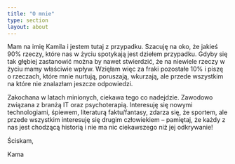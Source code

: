 ```yaml
---
title: "O mnie"
type: section
layout: about
---
```

Mam na imię Kamila i jestem tutaj z przypadku. Szacuję na oko, że jakieś 90% rzeczy, które nas w życiu spotykają jest dziełem przypadku. Gdyby się tak głębiej zastanowić można by nawet stwierdzić, że na niewiele rzeczy w życiu mamy właściwie wpływ. Wzięłam więc za fraki pozostałe 10% i piszę o rzeczach, które mnie nurtują, poruszają, wkurzają, ale przede wszystkim na które nie znalazłam jeszcze odpowiedzi. 

Zakochana w latach minionych, ciekawa tego co nadejdzie. Zawodowo związana z branżą IT oraz psychoterapią. Interesuję się nowymi technologiami, śpiewem, literaturą faktu/fantasy, zdarza się, że sportem, ale przede wszystkim interesuję się drugim człowiekiem – pamiętaj, że każdy z nas jest chodzącą historią i nie ma nic ciekawszego niż jej odkrywanie!

Ściskam,

Kama
